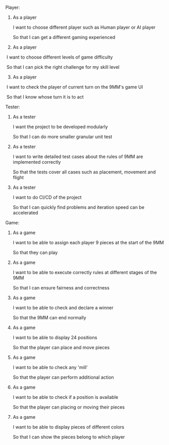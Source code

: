 Player:

1. As a player

   I want to choose different player such as Human player or AI player

   So that I can get a different gaming experienced 

2. As a player

​			I want to choose different levels of game difficulty 

​			So that I can pick the right challenge for my skill level

3. As a player

​			I want to check the player of current turn on the 9MM's game UI

​			So that I know whose turn it is to act


Tester:

1. As a tester

   I want the project to be developed modularly

   So that I can do more smaller granular unit test

2. As a tester

   I want to write detailed test cases about the rules of 9MM are implemented correctly

   So that the tests cover all cases such as placement, movement and flight

3. As a tester

   I want to do CI/CD of the project

   So that I can quickly find problems and iteration speed can be accelerated








Game:

1. As a game

   I want to be able to assign each player 9 pieces at the start of the 9MM

   So that they can play

2. As a game

   I want to be able to execute correctly rules at different stages of the 9MM

   So that I can ensure fairness and correctness

3. As a game

   I want to be able to check and declare a winner

   So that the 9MM can end normally

4. As a game

   I want to be able to display 24 positions

   So that the player can place and move pieces

5. As a game

   I want to be able to check any 'mill'

   So that the player can perform additional action

6. As a game

   I want to be able to check if a position is available

   So that the player can placing  or moving their pieces

7. As a game

   I want to be able to display pieces of  different colors

   So that I can show the pieces belong to which player



































